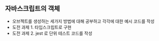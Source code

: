 ## 자바스크립트의 객체

- 오브젝트를 생성하는 세가지 방법에 대해 공부하고 각각에 대한 예시 코드를 작성
- 도전 과제 1. 타입스크립트로 구현
- 도전 과제 2. jest 로 단위 테스트 코드를 작성
